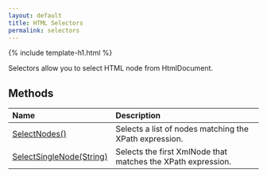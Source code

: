 ```yaml
---
layout: default
title: HTML Selectors
permalink: selectors
---
```


{% include template-h1.html %}

Selectors allow you to select HTML node from HtmlDocument.

## Methods

| Name | Description |
| :--- | :---------- |
| [SelectNodes()](select-nodes) | Selects a list of nodes matching the XPath expression. |
| [SelectSingleNode(String)](select-single-node) | Selects the first XmlNode that matches the XPath expression. |
